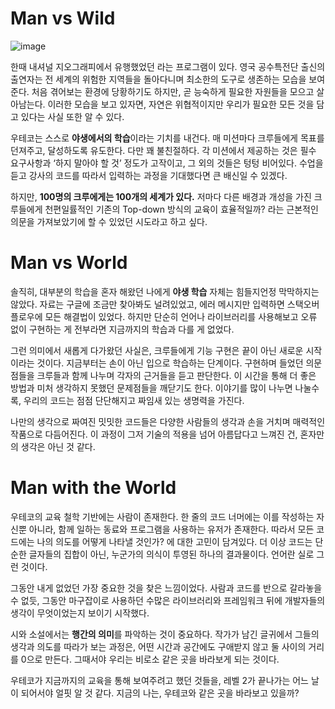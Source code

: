 # Man vs Wild

![image](https://user-images.githubusercontent.com/28296575/170938407-720b015d-dec9-4b9c-a577-7acd889abd3a.png)


한때 내셔널 지오그래피에서 유행했었던 **<MAN vs WILD>** 라는 프로그램이 있다. 영국 공수특전단 출신의 출연자는 전 세계의 위험한 지역들을 돌아다니며 최소한의 도구로 생존하는 모습을 보여준다. 처음 겪어보는 환경에 당황하기도 하지만, 곧 능숙하게 필요한 자원들을 모으고 살아남는다. 이러한 모습을 보고 있자면, 자연은 위협적이지만 우리가 필요한 모든 것을 담고 있다는 사실 또한 알 수 있다.

우테코는 스스로 **야생에서의 학습**이라는 기치를 내건다. 매 미션마다 크루들에게 목표를 던져주고, 달성하도록 유도한다. 다만 꽤 불친절하다. 각 미션에서 제공하는 것은 필수 요구사항과 ‘하지 말아야 할 것’ 정도가 고작이고, 그 외의 것들은 텅텅 비어있다. 수업을 듣고 강사의 코드를 따라서 입력하는 과정을 기대했다면 큰 배신일 수 있겠다.

하지만, **100명의 크루에게는 100개의 세계가 있다.** 저마다 다른 배경과 개성을 가진 크루들에게 천편일률적인 기존의 Top-down 방식의 교육이 효율적일까? 라는 근본적인 의문을 가져보았기에 할 수 있었던 시도라고 하고 싶다.

  
# Man vs World

솔직히, 대부분의 학습을 혼자 해왔던 나에게 **야생 학습** 자체는 힘들지언정 막막하지는 않았다. 자료는 구글에 조금만 찾아봐도 널려있었고, 에러 메시지만 입력하면 스택오버플로우에 모든 해결법이 있었다. 하지만 단순히 언어나 라이브러리를 사용해보고 오류 없이 구현하는 게 전부라면 지금까지의 학습과 다를 게 없었다.

그런 의미에서 새롭게 다가왔던 사실은, 크루들에게 기능 구현은 끝이 아닌 새로운 시작이라는 것이다. 지금부터는 손이 아닌 입으로 학습하는 단계이다. 구현하며 들었던 의문점들을 크루들과 함께 나누며 각자의 근거들을 듣고 판단한다. 이 시간을 통해 더 좋은 방법과 미처 생각하지 못했던 문제점들을 깨닫기도 한다. 이야기를 많이 나누면 나눌수록, 우리의 코드는 점점 단단해지고 짜임새 있는 생명력을 가진다.

나만의 생각으로 짜여진 밋밋한 코드들은 다양한 사람들의 생각과 손을 거치며 매력적인 작품으로 다듬어진다. 이 과정이 그저 기술의 적용을 넘어 아름답다고 느껴진 건, 혼자만의 생각은 아닌 것 같다. 

  
# Man with the World

우테코의 교육 철학 기반에는 사람이 존재한다. 한 줄의 코드 너머에는 이를 작성하는 자신뿐 아니라, 함께 일하는 동료와 프로그램을 사용하는 유저가 존재한다. 따라서 모든 코드에는 나의 의도를 어떻게 나타낼 것인가? 에 대한 고민이 담겨있다. 더 이상 코드는 단순한 글자들의 집합이 아닌, 누군가의 의식이 투영된 하나의 결과물이다. 언어란 실로 그런 것이다.

그동안 내게 없었던 가장 중요한 것을 찾은 느낌이었다. 사람과 코드를 반으로 갈라놓을 수 없듯, 그동안 마구잡이로 사용하던 수많은 라이브러리와 프레임워크 뒤에 개발자들의 생각이 무엇이었는지 보이기 시작했다.

시와 소설에서는 **행간의 의미**를 파악하는 것이 중요하다. 작가가 남긴 글귀에서 그들의 생각과 의도를 따라가 보는 과정은, 어떤 시간과 공간에도 구애받지 않고 둘 사이의 거리를 0으로 만든다. 그때서야 우리는 비로소 같은 곳을 바라보게 되는 것이다.

우테코가 지금까지의 교육을 통해 보여주려고 했던 것들을, 레벨 2가 끝나가는 어느 날이 되어서야 얼핏 알 것 같다. 지금의 나는, 우테코와 같은 곳을 바라보고 있을까?
